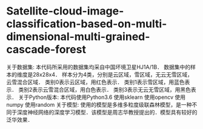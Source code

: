 # Satellite-cloud-image-classification-based-on-multi-dimensional-multi-grained-cascade-forest
关于数据集:
   本代码所采用的数据集均采自中国坏境卫星HJ1A/1B．
   数据集中的样本的维度是28x28x4．
   样本分为4类，分别是云区域，雪区域，无云无雪区域，云雪混合区域．
   类别0表示云区域，用红色表示．
   类别1表示雪区域，用蓝色表示．
   类别2表示云雪混合区域，用白色表示．
   类别3表示无云无雪区域，用黑色表示．
关于Python版本:
   本代码使用Python3.6
   使用sklearn
   使用opencv
   使用numpy
   使用random
关于模型:
   使用的模型是多维多粒度级联森林模型，是一种不同于深度神经网络的深度学习模型．该模型是周志华教授提出的．模型具有较好的泛华效果．
